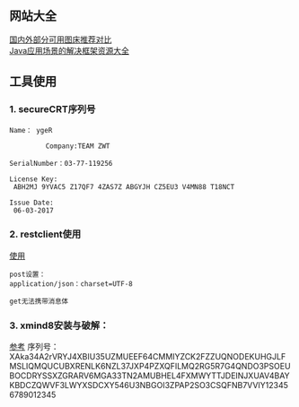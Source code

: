 ## 网站大全
[国内外部分可用图床推荐对比](https://www.jianshu.com/p/9dbef7ae6e3b)  
[Java应用场景的解决框架资源大全 ](http://blog.51cto.com/thinklili/1745498)

## 工具使用
### 1. secureCRT序列号

```
Name： ygeR      

         Company:TEAM ZWT

SerialNumber：03-77-119256

License Key:
 ABH2MJ 9YVAC5 Z17QF7 4ZAS7Z ABGYJH CZ5EU3 V4MN88 T18NCT

Issue Date:
 06-03-2017
```
### 2. restclient使用
[使用](https://blog.csdn.net/loongshawn/article/details/69267494?locationNum=1&fps=1)  
```
post设置：
application/json：charset=UTF-8

get无法携带消息体
```
### 3. xmind8安装与破解：
[参考](https://blog.csdn.net/Zjhao666/article/details/80851530)
序列号：
XAka34A2rVRYJ4XBIU35UZMUEEF64CMMIYZCK2FZZUQNODEKUHGJLFMSLIQMQUCUBXRENLK6NZL37JXP4PZXQFILMQ2RG5R7G4QNDO3PSOEUBOCDRYSSXZGRARV6MGA33TN2AMUBHEL4FXMWYTTJDEINJXUAV4BAYKBDCZQWVF3LWYXSDCXY546U3NBGOI3ZPAP2SO3CSQFNB7VVIY123456789012345
